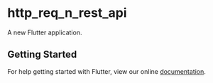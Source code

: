 # http_req_n_rest_api

A new Flutter application.

## Getting Started

For help getting started with Flutter, view our online
[documentation](https://flutter.io/).
